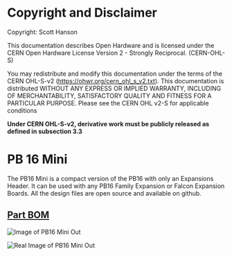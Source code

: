 # Copyright and Disclaimer
Copyright: Scott Hanson

This documentation describes Open Hardware and is licensed under the CERN Open Hardware License Version 2 - Strongly Reciprocal. (CERN-OHL-S)

You may redistribute and modify this documentation under the terms of the CERN OHL-S-v2 (https://ohwr.org/cern_ohl_s_v2.txt). This documentation is distributed WITHOUT ANY EXPRESS OR IMPLIED WARRANTY, INCLUDING OF MERCHANTABILITY, SATISFACTORY QUALITY AND FITNESS FOR A PARTICULAR PURPOSE. Please see the CERN OHL v2-S for applicable conditions

**Under CERN OHL-S-v2, derivative work must be publicly released as defined in subsection 3.3**

# PB 16 Mini

The PB16 Mini is a compact version of the PB16 with only an Expansions Header. It can be used with any PB16 Family Expansion or Falcon Expansion Boards. All the design files are open source and available on github.

## [Part BOM](https://github.com/computergeek1507/PB_16/raw/master/PB_16_Mini/PB_16_Mini.ods)

![Image of PB16 Mini Out](https://github.com/computergeek1507/PB_16/raw/master/PB_16_Mini/PB_16_Mini.png)

![Real Image of PB16 Mini Out](https://github.com/computergeek1507/PB_16/raw/master/PB_16_Mini/IMG_20191203_202850.jpg)

